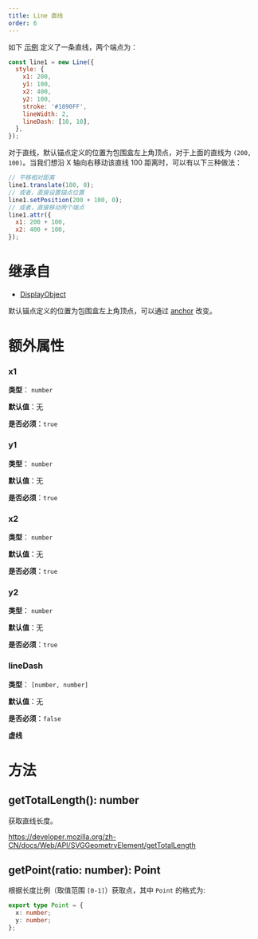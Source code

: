 ```yaml
---
title: Line 直线
order: 6
---
```


如下 [示例](/zh/examples/shape#line) 定义了一条直线，两个端点为：

```javascript
const line1 = new Line({
  style: {
    x1: 200,
    y1: 100,
    x2: 400,
    y2: 100,
    stroke: '#1890FF',
    lineWidth: 2,
    lineDash: [10, 10],
  },
});
```

对于直线，默认锚点定义的位置为包围盒左上角顶点，对于上面的直线为 `(200, 100)`。当我们想沿 X 轴向右移动该直线 100 距离时，可以有以下三种做法：

```javascript
// 平移相对距离
line1.translate(100, 0);
// 或者，直接设置锚点位置
line1.setPosition(200 + 100, 0);
// 或者，直接移动两个端点
line1.attr({
  x1: 200 + 100,
  x2: 400 + 100,
});
```

# 继承自

- [DisplayObject](/zh/docs/api/basic/display-object)

默认锚点定义的位置为包围盒左上角顶点，可以通过 [anchor](/zh/docs/api/display-object#anchor) 改变。

# 额外属性

### x1

**类型**： `number`

**默认值**：无

**是否必须**：`true`

### y1

**类型**： `number`

**默认值**：无

**是否必须**：`true`

### x2

**类型**： `number`

**默认值**：无

**是否必须**：`true`

### y2

**类型**： `number`

**默认值**：无

**是否必须**：`true`

### lineDash

**类型**： `[number, number]`

**默认值**：无

**是否必须**：`false`

**虚线**

# 方法

## getTotalLength(): number

获取直线长度。

https://developer.mozilla.org/zh-CN/docs/Web/API/SVGGeometryElement/getTotalLength

## getPoint(ratio: number): Point

根据长度比例（取值范围 `[0-1]`）获取点，其中 `Point` 的格式为:

```ts
export type Point = {
  x: number;
  y: number;
};
```

